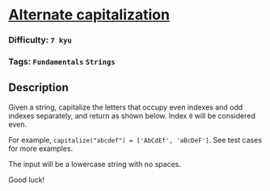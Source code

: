 # [Alternate capitalization](https://www.codewars.com/kata/59cfc000aeb2844d16000075)

### Difficulty: `7 kyu`

### Tags: `Fundamentals` `Strings`

## Description

Given a string, capitalize the letters that occupy even indexes and odd indexes separately, and return as shown below. Index `0` will be considered even.

For example, `capitalize("abcdef") = ['AbCdEf', 'aBcDeF']`. See test cases for more examples.

The input will be a lowercase string with no spaces.

Good luck!